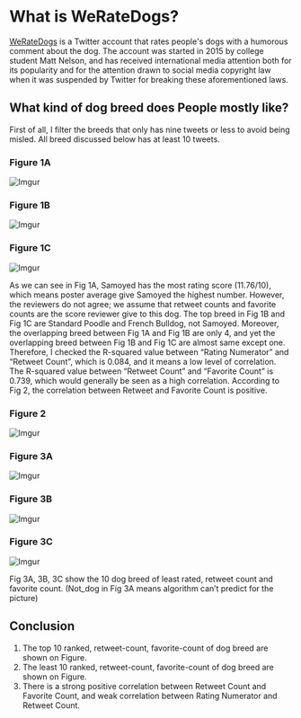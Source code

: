 # What is WeRateDogs?
[WeRateDogs](https://en.wikipedia.org/wiki/WeRateDogs) is a Twitter account that rates people's dogs with a humorous comment about the dog. The account was started in 2015 by college student Matt Nelson, and has received international media attention both for its popularity and for the attention drawn to social media copyright law when it was suspended by Twitter for breaking these aforementioned laws.

## What kind of dog breed does People mostly like?

First of all, I filter the breeds that only has nine tweets or less to avoid being misled. All breed discussed below has at least 10 tweets.
### Figure 1A
![Imgur](https://i.imgur.com/3pJ2HZp.png)  

### Figure 1B
![Imgur](https://i.imgur.com/z89khRW.png)  

### Figure 1C
![Imgur](https://i.imgur.com/KopqozS.png)  

As we can see in Fig 1A, Samoyed has the most rating score (11.76/10), which means poster average give Samoyed the highest number. However, the reviewers do not agree; we assume that retweet counts and favorite counts are the score reviewer give to this dog. The top breed in Fig 1B and Fig 1C are Standard Poodle and French Bulldog, not Samoyed. Moreover, the overlapping breed between Fig 1A and Fig 1B are only 4, and yet the overlapping breed between Fig 1B and Fig 1C are almost same except one. Therefore, I checked the R-squared value between “Rating Numerator” and “Retweet Count”, which is 0.084, and it means a low level of correlation. The R-squared value between “Retweet Count” and “Favorite Count” is 0.739, which would generally be seen as a high correlation. According to Fig 2, the correlation between Retweet and Favorite Count is positive.

### Figure 2
![Imgur](https://i.imgur.com/j8wfKcz.png)

### Figure 3A
![Imgur](https://i.imgur.com/2M0blCY.png)

### Figure 3B
![Imgur](https://i.imgur.com/qXIQHAM.png)

### Figure 3C
![Imgur](https://i.imgur.com/DuseRWB.png)

Fig 3A, 3B, 3C show the 10 dog breed of least rated, retweet count and favorite count. (Not_dog in Fig 3A means algorithm can’t predict for the picture)

## Conclusion
1. The top 10 ranked, retweet-count, favorite-count of dog breed are shown on Figure.  
2. The least 10 ranked, retweet-count, favorite-count of dog breed are shown on Figure.  
3. There is a strong positive correlation between Retweet Count and Favorite Count, and weak correlation between Rating Numerator and Retweet Count.